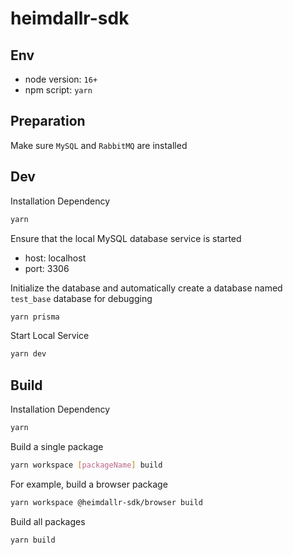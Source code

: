 # heimdallr-sdk

## Env

- node version: `16+`
- npm script: `yarn`

## Preparation

Make sure `MySQL` and `RabbitMQ` are installed

## Dev

Installation Dependency

```bash
yarn
```

Ensure that the local MySQL database service is started

- host: localhost
- port: 3306

Initialize the database and automatically create a database named `test_base` database for debugging

```bash
yarn prisma
```

Start Local Service

```bash
yarn dev
```

## Build

Installation Dependency

```bash
yarn
```

Build a single package

```bash
yarn workspace [packageName] build
```

For example, build a browser package

```bash
yarn workspace @heimdallr-sdk/browser build
```

Build all packages

```bash
yarn build
```
